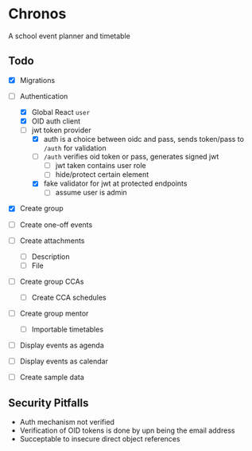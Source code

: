 
# Chronos

A school event planner and timetable

## Todo

- [x] Migrations
- [ ] Authentication
	- [x] Global React `user`
	- [x] OID auth client
	- [ ] jwt token provider
		- [x] auth is a choice between oidc and pass, sends token/pass to `/auth` for validation
		- [ ] `/auth` verifies oid token or pass, generates signed jwt
			- [ ] jwt taken contains user role
			- [ ] hide/protect certain element
		- [x] fake validator for jwt at protected endpoints
			- [ ] assume user is admin
- [x] Create group
- [ ] Create one-off events
- [ ] Create attachments
	- [ ] Description
	- [ ] File
- [ ] Create group CCAs
	- [ ] Create CCA schedules
- [ ] Create group mentor
	- [ ] Importable timetables
- [ ] Display events as agenda
- [ ] Display events as calendar

- [ ] Create sample data

## Security Pitfalls 

- Auth mechanism not verified
- Verification of OID tokens is done by upn being the email address
- Succeptable to insecure direct object references
